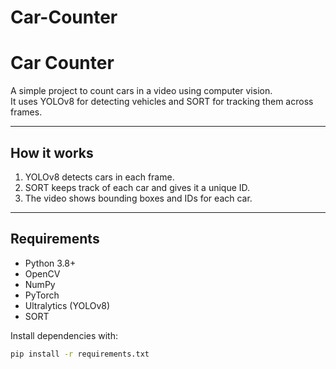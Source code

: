 # Car-Counter
# Car Counter

A simple project to count cars in a video using computer vision.  
It uses YOLOv8 for detecting vehicles and SORT for tracking them across frames.

---

## How it works
1. YOLOv8 detects cars in each frame.  
2. SORT keeps track of each car and gives it a unique ID.  
3. The video shows bounding boxes and IDs for each car.  

---

## Requirements
- Python 3.8+
- OpenCV
- NumPy
- PyTorch
- Ultralytics (YOLOv8)
- SORT

Install dependencies with:  
```bash
pip install -r requirements.txt
